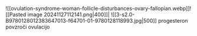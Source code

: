 ![[ovulation-syndrome-woman-follicle-disturbances-ovary-fallopian.webp]]![[Pasted image 20241127112141.png|400]]|
![[3-s2.0-B9780128012383647013-f64701-01-9780128118993.jpg|500]]
progesteron povzroči ovulacijo